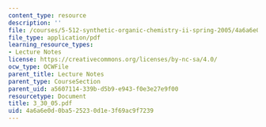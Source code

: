 ```yaml
---
content_type: resource
description: ''
file: /courses/5-512-synthetic-organic-chemistry-ii-spring-2005/4a6a6e0d0ba525230d1e3f69ac9f7239_3_30_05.pdf
file_type: application/pdf
learning_resource_types:
- Lecture Notes
license: https://creativecommons.org/licenses/by-nc-sa/4.0/
ocw_type: OCWFile
parent_title: Lecture Notes
parent_type: CourseSection
parent_uid: a5607114-339b-d5b9-e943-f0e3e27e9f00
resourcetype: Document
title: 3_30_05.pdf
uid: 4a6a6e0d-0ba5-2523-0d1e-3f69ac9f7239
---
```

